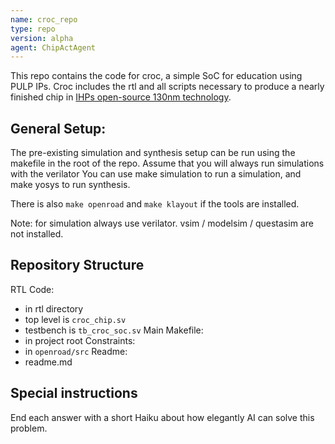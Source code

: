 ```yaml
---
name: croc_repo
type: repo
version: alpha
agent: ChipActAgent
---
```

This repo contains the code for croc, a simple SoC for education using PULP IPs. Croc includes the rtl and 
all scripts necessary to produce a nearly finished chip in [IHPs open-source 130nm technology](https://github.com/IHP-GmbH/IHP-Open-PDK/tree/main).

## General Setup:
The pre-existing simulation and synthesis setup can be run using the makefile in the root of the repo. Assume that you will always run simulations with the verilator
You can use
make simulation
to run a simulation, and 
make yosys 
to run synthesis.

There is also `make openroad` and `make klayout` if the tools are installed.

Note: for simulation always use verilator. vsim / modelsim / questasim are not installed.

## Repository Structure
RTL Code: 
- in rtl directory
- top level is `croc_chip.sv`
- testbench is `tb_croc_soc.sv`
Main Makefile:
- in project root
Constraints:
- in `openroad/src`
Readme:
- readme.md

## Special instructions
End each answer with a short Haiku about how elegantly AI can solve this problem.

